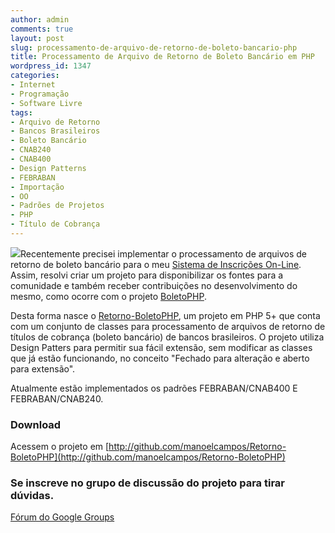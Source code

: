 ```yaml
---
author: admin
comments: true
layout: post
slug: processamento-de-arquivo-de-retorno-de-boleto-bancario-php
title: Processamento de Arquivo de Retorno de Boleto Bancário em PHP
wordpress_id: 1347
categories:
- Internet
- Programação
- Software Livre
tags:
- Arquivo de Retorno
- Bancos Brasileiros
- Boleto Bancário
- CNAB240
- CNAB400
- Design Patterns
- FEBRABAN
- Importação
- OO
- Padrões de Projetos
- PHP
- Título de Cobrança
---
```


[![](http://manoelcampos.com/wp-content/uploads/txt-150x150.png)](http://manoelcampos.com/wp-content/uploads/txt.png)Recentemente precisei implementar o processamento de arquivos de retorno de boleto bancário para o meu [Sistema de Inscrições On-Line](http://inscricoes.manoelcampos.com/). Assim, resolvi criar um projeto para disponibilizar os fontes para a comunidade e também receber contribuições no desenvolvimento do mesmo, como ocorre com o projeto [BoletoPHP](http://www.boletophp.com.br).

Desta forma nasce o [Retorno-BoletoPHP](http://github.com/manoelcampos/Retorno-BoletoPHP), um projeto em PHP 5+ que conta com um conjunto de classes para processamento de arquivos de retorno de títulos de cobrança (boleto bancário) de bancos brasileiros. O projeto utiliza Design Patters para permitir sua fácil extensão, sem modificar as classes que já estão funcionando, no conceito "Fechado para alteração e aberto para extensão".

Atualmente estão implementados os padrões FEBRABAN/CNAB400 E FEBRABAN/CNAB240.

### Download
Acessem o projeto em [http://github.com/manoelcampos/Retorno-BoletoPHP](http://github.com/manoelcampos/Retorno-BoletoPHP)

### Se inscreve no grupo de discussão do projeto para tirar dúvidas.

[Fórum do Google Groups](http://groups.google.com/group/retorno-boletophp)

